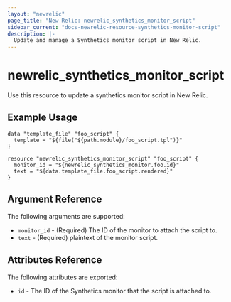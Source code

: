 ```yaml
---
layout: "newrelic"
page_title: "New Relic: newrelic_synthetics_monitor_script"
sidebar_current: "docs-newrelic-resource-synthetics-monitor-script"
description: |-
  Update and manage a Synthetics monitor script in New Relic.
---
```


# newrelic\_synthetics\_monitor\_script

Use this resource to update a synthetics monitor script in New Relic.

## Example Usage

```hcl
data "template_file" "foo_script" {
  template = "${file("${path.module}/foo_script.tpl")}"
}

resource "newrelic_synthetics_monitor_script" "foo_script" {
  monitor_id = "${newrelic_synthetics_monitor.foo.id}"
  text = "${data.template_file.foo_script.rendered}"
}
```

## Argument Reference

The following arguments are supported:

  * `monitor_id` - (Required) The ID of the monitor to attach the script to.
  * `text` - (Required) plaintext of the monitor script.

## Attributes Reference

The following attributes are exported:

  * `id` - The ID of the Synthetics monitor that the script is attached to.
